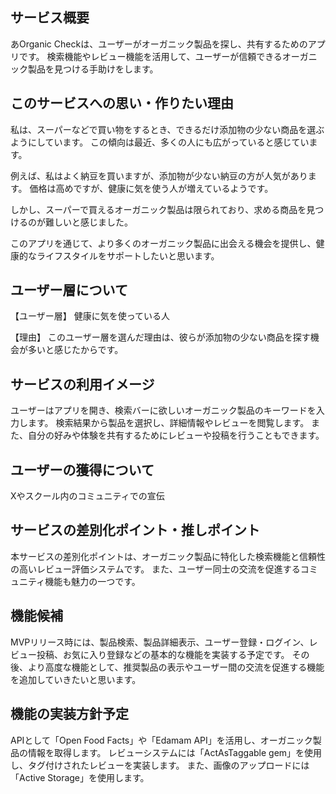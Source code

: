 ## サービス概要

あOrganic Checkは、ユーザーがオーガニック製品を探し、共有するためのアプリです。
検索機能やレビュー機能を活用して、ユーザーが信頼できるオーガニック製品を見つける手助けをします。

## このサービスへの思い・作りたい理由

私は、スーパーなどで買い物をするとき、できるだけ添加物の少ない商品を選ぶようにしています。
この傾向は最近、多くの人にも広がっていると感じています。

例えば、私はよく納豆を買いますが、添加物が少ない納豆の方が人気があります。
価格は高めですが、健康に気を使う人が増えているようです。

しかし、スーパーで買えるオーガニック製品は限られており、求める商品を見つけるのが難しいと感じました。

このアプリを通じて、より多くのオーガニック製品に出会える機会を提供し、健康的なライフスタイルをサポートしたいと思います。

## ユーザー層について
【ユーザー層】
健康に気を使っている人

【理由】
このユーザー層を選んだ理由は、彼らが添加物の少ない商品を探す機会が多いと感じたからです。

## サービスの利用イメージ
ユーザーはアプリを開き、検索バーに欲しいオーガニック製品のキーワードを入力します。
検索結果から製品を選択し、詳細情報やレビューを閲覧します。
また、自分の好みや体験を共有するためにレビューや投稿を行うこともできます。

## ユーザーの獲得について
Xやスクール内のコミュニティでの宣伝

## サービスの差別化ポイント・推しポイント
本サービスの差別化ポイントは、オーガニック製品に特化した検索機能と信頼性の高いレビュー評価システムです。
また、ユーザー同士の交流を促進するコミュニティ機能も魅力の一つです。

## 機能候補
MVPリリース時には、製品検索、製品詳細表示、ユーザー登録・ログイン、レビュー投稿、お気に入り登録などの基本的な機能を実装する予定です。
その後、より高度な機能として、推奨製品の表示やユーザー間の交流を促進する機能を追加していきたいと思います。

## 機能の実装方針予定
APIとして「Open Food Facts」や「Edamam API」を活用し、オーガニック製品の情報を取得します。
レビューシステムには「ActAsTaggable gem」を使用し、タグ付けされたレビューを実装します。
また、画像のアップロードには「Active Storage」を使用します。

